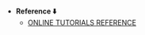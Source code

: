 - **Reference ⬇️**
  - [ONLINE TUTORIALS REFERENCE](https://youtu.be/AbwMqwYTgLc?si=EK8oZgIOUaDy2BGH)
